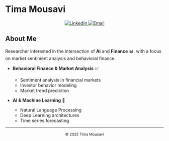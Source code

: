 # Tima Mousavi

<div align="center">
  <a href="https://www.linkedin.com/in/fatemeh-m-5a6690204/">
    <img src="https://img.shields.io/badge/LinkedIn-FFD1DC?style=for-the-badge&logo=linkedin&logoColor=white" alt="LinkedIn"/>
  </a>
  <a href="mailto:fatemehmousavy@ut.ac.ir">
    <img src="https://img.shields.io/badge/Email-FFD1DC?style=for-the-badge&logo=gmail&logoColor=white" alt="Email"/>
  </a>
</div>

## About Me

Researcher interested in the intersection of **AI** and **Finance** 📊, with a focus on market sentiment analysis and behavioral finance. 
- **Behavioral Finance & Market Analysis** 📈
  - Sentiment analysis in financial markets
  - Investor behavior modeling
  - Market trend prediction

- **AI & Machine Learning** 🤖
  - Natural Language Processing
  - Deep Learning architectures
  - Time series forecasting



---

<div align="center">
  <sub>© 2025 Tima Mousavi</sub>
</div> 
